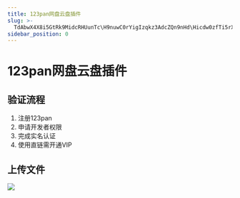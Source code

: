 ```yaml
---
title: 123pan网盘云盘插件
slug: >-
  TdAbwX4X8i5GtRk9MidcRHUunTc\H9nuwC0rYigIzqkz3AdcZQn9nHd\Hicdw0zfTi5rXnkhcCzc32KfnFf
sidebar_position: 0
---
```



# 123pan网盘云盘插件

## 验证流程

1. 注册123pan
2. 申请开发者权限
3. 完成实名认证
4. 使用直链需开通VIP

## 上传文件

<img src="/assets/XUGZwhsJohYMyibtgVCcVt7enne-board.jpeg"/>

